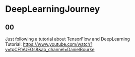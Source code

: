# DeepLearningJourney
## 00
Just following a tutorial about TensorFlow and DeepLearning <br>
Tutorial: https://www.youtube.com/watch?v=tpCFfeUEGs8&ab_channel=DanielBourke
